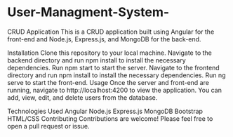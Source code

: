 # User-Managment-System-
CRUD Application
This is a CRUD application built using Angular for the front-end and Node.js, Express.js, and MongoDB for the back-end.

Installation
Clone this repository to your local machine.
Navigate to the backend directory and run npm install to install the necessary dependencies.
Run npm start to start the server.
Navigate to the frontend directory and run npm install to install the necessary dependencies.
Run ng serve to start the front-end.
Usage
Once the server and front-end are running, navigate to http://localhost:4200 to view the application. You can add, view, edit, and delete users from the database.

Technologies Used
Angular
Node.js
Express.js
MongoDB
Bootstrap
HTML/CSS
Contributing
Contributions are welcome! Please feel free to open a pull request or issue.
